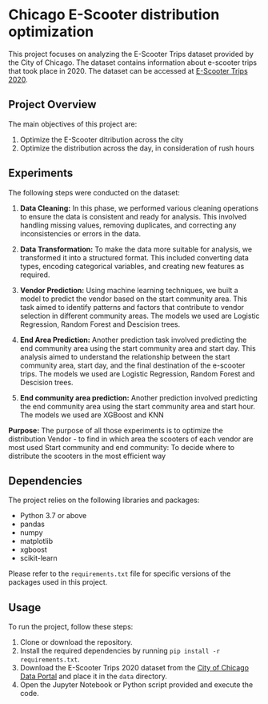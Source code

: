# Chicago E-Scooter distribution optimization

This project focuses on analyzing the E-Scooter Trips dataset provided by the City of Chicago. 
The dataset contains information about e-scooter trips that took place in 2020. 
The dataset can be accessed at [E-Scooter Trips 2020](https://data.cityofchicago.org/Transportation/E-Scooter-Trips-2020/3rse-fbp6).

## Project Overview

The main objectives of this project are:

1. Optimize the E-Scooter ditribution across the city
2. Optimize the distribution across the day, in consideration of rush hours 

## Experiments

The following steps were conducted on the dataset:

1. **Data Cleaning:** In this phase, we performed various cleaning operations to ensure the data is consistent and ready for analysis. This involved handling missing values, removing duplicates, and correcting any inconsistencies or errors in the data.

2. **Data Transformation:** To make the data more suitable for analysis, we transformed it into a structured format. This included converting data types, encoding categorical variables, and creating new features as required.

3. **Vendor Prediction:** Using machine learning techniques, we built a model to predict the vendor based on the start community area. This task aimed to identify patterns and factors that contribute to vendor selection in different community areas.
The models we used are Logistic Regression, Random Forest and Descision trees.

4. **End Area Prediction:** Another prediction task involved predicting the end community area using the start community area and start day. This analysis aimed to understand the relationship between the start community area, start day, and the final destination of the e-scooter trips.
The models we used are Logistic Regression, Random Forest and Descision trees.

5. **End community area prediction:** Another prediction involved predicting the end community area using the start community area and start hour.
The models we used are XGBoost and KNN

**Purpose:** The purpose of all those experiments is to optimize the distribution
Vendor - to find in which area the scooters of each vendor are most used
Start community and end community: To decide where to distribute the scooters in the most efficient way


## Dependencies

The project relies on the following libraries and packages:

- Python 3.7 or above
- pandas
- numpy
- matplotlib
- xgboost
- scikit-learn

Please refer to the `requirements.txt` file for specific versions of the packages used in this project.

## Usage

To run the project, follow these steps:

1. Clone or download the repository.
2. Install the required dependencies by running `pip install -r requirements.txt`.
3. Download the E-Scooter Trips 2020 dataset from the [City of Chicago Data Portal](https://data.cityofchicago.org/Transportation/E-Scooter-Trips-2020/3rse-fbp6) and place it in the `data` directory.
4. Open the Jupyter Notebook or Python script provided and execute the code.



